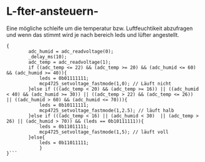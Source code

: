 # L-fter-ansteuern-

Eine mögliche schleife um die temperatur bzw. Luftfeuchtikeit abzufragen und
wenn das stimmt wird je nach bereich leds und lüfter angestellt.

```while(1)
{
        adc_humid = adc_readvoltage(0);
        _delay_ms(10);
        adc_temp = adc_readvoltage(1);
        if ((adc_temp <= 22) && (adc_temp >= 20) && (adc_humid <= 60) && (adc_humid >= 40)){
            leds = 0b01111111;
            mcp4725_setvoltage_fastmode(1,0); // Läuft nicht 
        }else if (((adc_temp < 20) && (adc_temp >= 16)) || ((adc_humid < 40) && (adc_humid >= 30)) || ((adc_temp > 22) && (adc_temp <= 26)) || ((adc_humid > 60) && (adc_humid <= 70))){
            leds = 0b10111111;
            mcp4725_setvoltage_fastmode(1,2.5); // läuft halb
        }else if (((adc_temp < 16) || (adc_humid < 30)  || (adc_temp > 26) || (adc_humid > 70)) && (leds == 0b10111111)){
            leds = 0b11011111;
            mcp4725_setvoltage_fastmode(1,5); // läuft voll
        }else{
            leds = 0b11011111;
            }
}```
